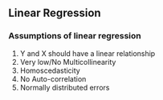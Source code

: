 Linear Regression
---


### Assumptions of linear regression

1. Y and X should have a linear relationship
1. Very low/No Multicollinearity
1. Homoscedasticity
1. No Auto-correlation
1. Normally distributed errors



